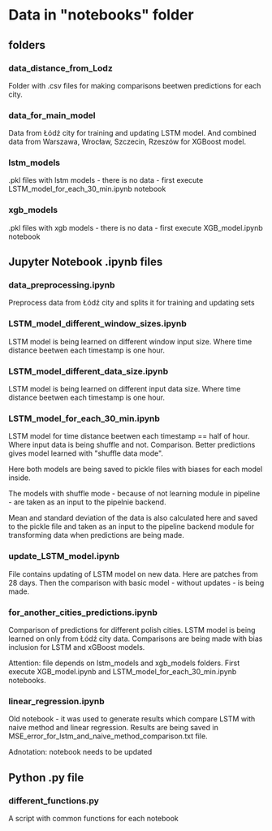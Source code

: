 # Data in "notebooks" folder

## folders

### data_distance_from_Lodz

Folder with .csv files for making comparisons beetwen predictions for each city.

### data_for_main_model

Data from Łódź city for training and updating LSTM model. And combined data from Warszawa, Wrocław, Szczecin, Rzeszów for XGBoost model.

### lstm_models

.pkl files with lstm models - there is no data - first execute LSTM_model_for_each_30_min.ipynb notebook

### xgb_models

.pkl files with xgb models - there is no data - first execute XGB_model.ipynb notebook

## Jupyter Notebook .ipynb files

### data_preprocessing.ipynb

Preprocess data from Łódź city and splits it for training and updating sets

### LSTM_model_different_window_sizes.ipynb

LSTM model is being learned on different window input size.
Where time distance beetwen each timestamp is one hour.

### LSTM_model_different_data_size.ipynb

LSTM model is being learned on different input data size.
Where time distance beetwen each timestamp is one hour.

### LSTM_model_for_each_30_min.ipynb

LSTM model for time distance beetwen each timestamp == half of hour.
Where input data is being shuffle and not. Comparison.
Better predictions gives model learned with "shuffle data mode".

Here both models are being saved to pickle files with biases for each model inside.

The models with shuffle mode - because of not learning module in pipeline - are taken as an input to the pipelnie backend.

Mean and standard deviation of the data is also calculated here and saved to the pickle file and taken as an input to the pipeline backend module for transforming data when predictions are being made.

### update_LSTM_model.ipynb

File contains updating of LSTM model on new data. Here are patches from 28 days.
Then the comparison with basic model - without updates - is being made.

### for_another_cities_predictions.ipynb

Comparison of predictions for different polish cities. LSTM model is being learned on only from Łódź city data.
Comparisons are being made with bias inclusion for LSTM and xGBoost models.

Attention: file depends on lstm_models and xgb_models folders. First execute XGB_model.ipynb and LSTM_model_for_each_30_min.ipynb notebooks.

### linear_regression.ipynb

Old notebook - it was used to generate results which compare LSTM with naive method and linear regression. Results are being saved in MSE_error_for_lstm_and_naive_method_comparison.txt file.

Adnotation: notebook needs to be updated

## Python .py file

### different_functions.py

A script with common functions for each notebook
